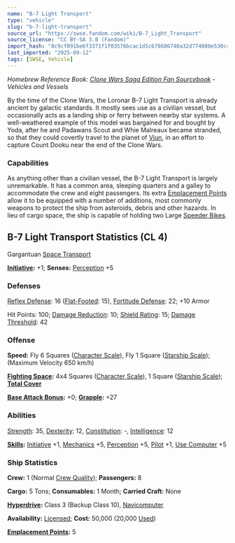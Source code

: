 ```yaml
---
name: "B-7 Light Transport"
type: "vehicle"
slug: "b-7-light-transport"
source_url: "https://swse.fandom.com/wiki/B-7_Light_Transport"
source_license: "CC BY-SA 3.0 (Fandom)"
import_hash: "8c9cf091be6f3371f1f03576bcac1d5c676686740a32d774080e530c43027502"
last_imported: "2025-09-12"
tags: [SWSE, Vehicle]
---
```

*Homebrew Reference Book: [Clone Wars Saga Edition Fan Sourcebook](https://swse.fandom.com/wiki/Clone_Wars_Saga_Edition_Fan_Sourcebook) - Vehicles and Vessels*

By the time of the Clone Wars, the Loronar B-7 Light Transport is already ancient by galactic standards. It mostly sees use as a civilian vessel, but occasionally acts as a landing ship or ferry between nearby star systems. A well-weathered example of this model was bargained for and bought by Yoda, after he and Padawans Scout and Whie Malreaux became stranded, so that they could covertly travel to the planet of [Vjun](https://swse.fandom.com/wiki/Vjun), in an effort to capture Count Dooku near the end of the Clone Wars.
### Capabilities
As anything other than a civilian vessel, the B-7 Light Transport is largely unremarkable. It has a common area, sleeping quarters and a galley to accommodate the crew and eight passengers. Its extra [Emplacement Points](https://swse.fandom.com/wiki/Emplacement_Points) allow it to be equipped with a number of additions, most commonly weapons to protect the ship from asteroids, debris and other hazards. In lieu of cargo space, the ship is capable of holding two Large [Speeder Bikes](https://swse.fandom.com/wiki/Speeder_Bikes).
## B-7 Light Transport Statistics (CL 4)
Gargantuan [Space Transport](https://swse.fandom.com/wiki/Space_Transport)

**[Initiative](https://swse.fandom.com/wiki/Initiative):** +1; **Senses:** [Perception](https://swse.fandom.com/wiki/Perception) +5
### Defenses
[Reflex Defense](https://swse.fandom.com/wiki/Reflex_Defense_(Vehicles)): 16 ([Flat-Footed](https://swse.fandom.com/wiki/Flat-Footed): 15), [Fortitude Defense](https://swse.fandom.com/wiki/Fortitude_Defense_(Vehicles)): 22; +10 Armor

Hit Points: 100; [Damage Reduction](https://swse.fandom.com/wiki/Damage_Reduction): 10; [Shield Rating](https://swse.fandom.com/wiki/Shield_Rating): 15; [Damage Threshold](https://swse.fandom.com/wiki/Damage_Threshold_(Vehicles)): 42
### Offense
**Speed:** Fly 6 Squares ([Character Scale](https://swse.fandom.com/wiki/Character_Scale)), Fly 1 Square ([Starship Scale](https://swse.fandom.com/wiki/Starship_Scale)); (Maximum Velocity 650 km/h)

**[Fighting Space](https://swse.fandom.com/wiki/Fighting_Space):** 4x4 Squares ([Character Scale](https://swse.fandom.com/wiki/Character_Scale)), 1 Square ([Starship Scale](https://swse.fandom.com/wiki/Starship_Scale)); **[Total Cover](https://swse.fandom.com/wiki/Total_Cover)**

**[Base Attack Bonus](https://swse.fandom.com/wiki/Base_Attack_Bonus):** +0; **[Grapple](https://swse.fandom.com/wiki/Grapple):** +27
### Abilities
[Strength](https://swse.fandom.com/wiki/Strength): 35, [Dexterity](https://swse.fandom.com/wiki/Dexterity): 12, [Constitution](https://swse.fandom.com/wiki/Constitution): -, [Intelligence](https://swse.fandom.com/wiki/Intelligence): 12

**[Skills](https://swse.fandom.com/wiki/Skills):** [Initiative](https://swse.fandom.com/wiki/Initiative) +1, [Mechanics](https://swse.fandom.com/wiki/Mechanics) +5, [Perception](https://swse.fandom.com/wiki/Perception) +5, [Pilot](https://swse.fandom.com/wiki/Pilot) +1, [Use Computer](https://swse.fandom.com/wiki/Use_Computer) +5
### Ship Statistics
**Crew:** 1 (Normal [Crew Quality](https://swse.fandom.com/wiki/Crew_Quality)); **Passengers:** 8

**Cargo:** 5 Tons; **Consumables:** 1 Month; **Carried Craft:** None

**[Hyperdrive](https://swse.fandom.com/wiki/Hyperdrive):** Class 3 (Backup Class 10), [Navicomputer](https://swse.fandom.com/wiki/Navicomputer)

**Availability:** [Licensed](https://swse.fandom.com/wiki/Licensed); **Cost:** 50,000 (20,000 [Used](https://swse.fandom.com/wiki/Used))

**[Emplacement Points](https://swse.fandom.com/wiki/Emplacement_Points):** 5